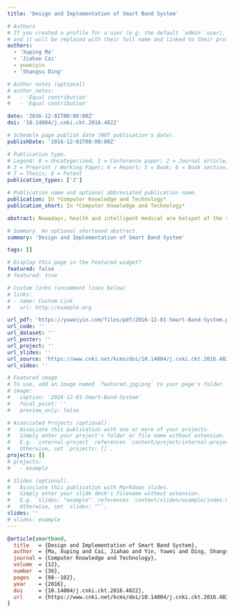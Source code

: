 ```yaml
---
title: 'Design and Implementation of Smart Band System'

# Authors
# If you created a profile for a user (e.g. the default `admin` user), write the username (folder name) here
# and it will be replaced with their full name and linked to their profile.
authors:
  - 'Xuping Ma'
  - 'Jiahao Cai'
  - yuweiyin
  - 'Shangsu Ding'

# Author notes (optional)
# author_notes:
#   - 'Equal contribution'
#   - 'Equal contribution'

date: '2016-12-01T00:00:00Z'
doi: '10.14004/j.cnki.ckt.2016.4822'

# Schedule page publish date (NOT publication's date).
publishDate: '2016-12-01T00:00:00Z'

# Publication type.
# Legend: 0 = Uncategorized; 1 = Conference paper; 2 = Journal article;
# 3 = Preprint / Working Paper; 4 = Report; 5 = Book; 6 = Book section;
# 7 = Thesis; 8 = Patent
publication_types: ['2']

# Publication name and optional abbreviated publication name.
publication: In *Computer Knowledge and Technology*
publication_short: In *Computer Knowledge and Technology*

abstract: Nowadays, health and intelligent medical are hotspot of the society. According to this, here puts forward a design and implementation of smart band system, focus on measuring the heart rate and the sports situation. The first part is about the main technics which are used, including the Photo Plethysmography and acceleration measure; then the second part is the introduction about design of band, the telephone client and the backend server including the design of hardware, client and database, and how to process the data; in the end an instance is used to prove the practicability of the system. Based on this, a conclusion is drawn, and the future direction is put forward.

# Summary. An optional shortened abstract.
summary: 'Design and Implementation of Smart Band System'

tags: []

# Display this page in the Featured widget?
featured: false
# featured: true

# Custom links (uncomment lines below)
# links:
# - name: Custom Link
#   url: http://example.org

url_pdf: 'https://yuweiyin.com/files/pdf/2016-12-01-Smart-Band-System.pdf'
url_code: ''
url_dataset: ''
url_poster: ''
url_project: ''
url_slides: ''
url_source: 'https://www.cnki.net/kcms/doi/10.14004/j.cnki.ckt.2016.4822.html'
url_video: ''

# Featured image
# To use, add an image named `featured.jpg/png` to your page's folder.
# image:
#   caption: '2016-12-01-Smart-Band-System'
#   focal_point: ''
#   preview_only: false

# Associated Projects (optional).
#   Associate this publication with one or more of your projects.
#   Simply enter your project's folder or file name without extension.
#   E.g. `internal-project` references `content/project/internal-project/index.md`.
#   Otherwise, set `projects: []`.
projects: []
# projects:
#   - example

# Slides (optional).
#   Associate this publication with Markdown slides.
#   Simply enter your slide deck's filename without extension.
#   E.g. `slides: "example"` references `content/slides/example/index.md`.
#   Otherwise, set `slides: ""`.
slides: ''
# slides: example
---
```


<!-- {{% callout note %}} -->
<!-- Click the _Cite_ button above to demo the feature to enable visitors to import publication metadata into their reference management software. -->
<!-- {{% /callout %}} -->

<!-- {{% callout note %}} -->
<!-- Create your slides in Markdown - click the _Slides_ button to check out the example. -->
<!-- {{% /callout %}} -->

<!-- Supplementary notes can be added here, including [code, math, and images](https://wowchemy.com/docs/writing-markdown-latex/). -->

<script src="https://polyfill.io/v3/polyfill.min.js?features=es6"></script>
<script id="MathJax-script" async src="https://cdn.jsdelivr.net/npm/mathjax@3/es5/tex-mml-chtml.js"></script>
<script> 
MathJax = {
  tex: {
    inlineMath: [['$', '$']],
    processEscapes: true
  }
};
</script>

<!-- ![picture](https://yuweiyin.com/files/img/2016-12-01-Smart-Band-System.png) -->

```bibtex
@article{smartband,
  title   = {Design and Implementation of Smart Band System},
  author  = {Ma, Xuping and Cai, Jiahao and Yin, Yuwei and Ding, Shangsu},
  journal = {Computer Knowledge and Technology},
  volume  = {12},
  number  = {36},
  pages   = {98--102},
  year    = {2016},
  doi     = {10.14004/j.cnki.ckt.2016.4822},
  url     = {https://www.cnki.net/kcms/doi/10.14004/j.cnki.ckt.2016.4822.html},
}
```
